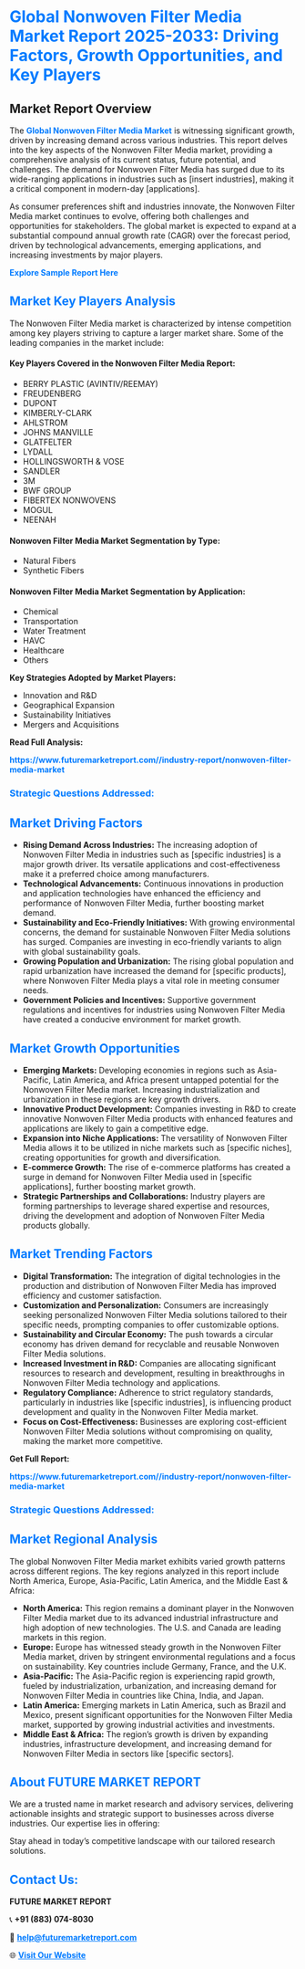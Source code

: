 <h1 style="color: #007BFF;">Global Nonwoven Filter Media Market Report 2025-2033: Driving Factors, Growth Opportunities, and Key Players</h1>

<section id="overview">
<h2>Market Report Overview</h2>
<p>The <a href="https://www.futuremarketreport.com//industry-report/nonwoven-filter-media-market" style="color: #007BFF; text-decoration: none;"><strong>Global Nonwoven Filter Media Market</strong></a> is witnessing significant growth, driven by increasing demand across various industries. This report delves into the key aspects of the Nonwoven Filter Media market, providing a comprehensive analysis of its current status, future potential, and challenges. The demand for Nonwoven Filter Media has surged due to its wide-ranging applications in industries such as [insert industries], making it a critical component in modern-day [applications].</p>
<p>As consumer preferences shift and industries innovate, the Nonwoven Filter Media market continues to evolve, offering both challenges and opportunities for stakeholders. The global market is expected to expand at a substantial compound annual growth rate (CAGR) over the forecast period, driven by technological advancements, emerging applications, and increasing investments by major players.</p>
</section>

<section id="overview">
<p><a href="https://www.futuremarketreport.com//request-sample/reportId=53624" style="color: #007BFF; text-decoration: none;"><strong>Explore Sample Report Here</strong></a></p>
</section>

<section id="key-players">
<h2 style="color: #007BFF;">Market Key Players Analysis</h2>
<p>The Nonwoven Filter Media market is characterized by intense competition among key players striving to capture a larger market share. Some of the leading companies in the market include:</p>
<h4>Key Players Covered in the Nonwoven Filter Media Report:</h4>
<ul><li>BERRY PLASTIC (AVINTIV/REEMAY)</li><li>FREUDENBERG</li><li>DUPONT</li><li>KIMBERLY-CLARK</li><li>AHLSTROM</li><li>JOHNS MANVILLE</li><li>GLATFELTER</li><li>LYDALL</li><li>HOLLINGSWORTH &amp; VOSE</li><li>SANDLER</li><li>3M</li><li>BWF GROUP</li><li>FIBERTEX NONWOVENS</li><li>MOGUL</li><li>NEENAH</li></ul>
<h4>Nonwoven Filter Media Market Segmentation by Type:</h4>
<ul><li>Natural Fibers</li><li>Synthetic Fibers</li></ul>

<h4>Nonwoven Filter Media Market Segmentation by Application:</h4>
<ul><li>Chemical</li><li>Transportation</li><li>Water Treatment</li><li>HAVC</li><li>Healthcare</li><li>Others</li></ul>
<p><strong>Key Strategies Adopted by Market Players:</strong></p>
<ul>
<li>Innovation and R&D</li>
<li>Geographical Expansion</li>
<li>Sustainability Initiatives</li>
<li>Mergers and Acquisitions</li>
</ul>
</section>

<section>
<p><strong>Read Full Analysis: </strong></p><a href="https://www.futuremarketreport.com//industry-report/nonwoven-filter-media-market" style="color: #007BFF; text-decoration: none;"><strong>https://www.futuremarketreport.com//industry-report/nonwoven-filter-media-market</strong></a>
<h3 style="color: #007BFF;">Strategic Questions Addressed:</h3>
</section>

<section id="driving-factors">
<h2 style="color: #007BFF;">Market Driving Factors</h2>
<ul>
<li><strong>Rising Demand Across Industries:</strong> The increasing adoption of Nonwoven Filter Media in industries such as [specific industries] is a major growth driver. Its versatile applications and cost-effectiveness make it a preferred choice among manufacturers.</li>
<li><strong>Technological Advancements:</strong> Continuous innovations in production and application technologies have enhanced the efficiency and performance of Nonwoven Filter Media, further boosting market demand.</li>
<li><strong>Sustainability and Eco-Friendly Initiatives:</strong> With growing environmental concerns, the demand for sustainable Nonwoven Filter Media solutions has surged. Companies are investing in eco-friendly variants to align with global sustainability goals.</li>
<li><strong>Growing Population and Urbanization:</strong> The rising global population and rapid urbanization have increased the demand for [specific products], where Nonwoven Filter Media plays a vital role in meeting consumer needs.</li>
<li><strong>Government Policies and Incentives:</strong> Supportive government regulations and incentives for industries using Nonwoven Filter Media have created a conducive environment for market growth.</li>
</ul>
</section>

<section id="growth-opportunities">
<h2 style="color: #007BFF;">Market Growth Opportunities</h2>
<ul>
<li><strong>Emerging Markets:</strong> Developing economies in regions such as Asia-Pacific, Latin America, and Africa present untapped potential for the Nonwoven Filter Media market. Increasing industrialization and urbanization in these regions are key growth drivers.</li>
<li><strong>Innovative Product Development:</strong> Companies investing in R&D to create innovative Nonwoven Filter Media products with enhanced features and applications are likely to gain a competitive edge.</li>
<li><strong>Expansion into Niche Applications:</strong> The versatility of Nonwoven Filter Media allows it to be utilized in niche markets such as [specific niches], creating opportunities for growth and diversification.</li>
<li><strong>E-commerce Growth:</strong> The rise of e-commerce platforms has created a surge in demand for Nonwoven Filter Media used in [specific applications], further boosting market growth.</li>
<li><strong>Strategic Partnerships and Collaborations:</strong> Industry players are forming partnerships to leverage shared expertise and resources, driving the development and adoption of Nonwoven Filter Media products globally.</li>
</ul>
</section>

<section id="trending-factors">
<h2 style="color: #007BFF;">Market Trending Factors</h2>
<ul>
<li><strong>Digital Transformation:</strong> The integration of digital technologies in the production and distribution of Nonwoven Filter Media has improved efficiency and customer satisfaction.</li>
<li><strong>Customization and Personalization:</strong> Consumers are increasingly seeking personalized Nonwoven Filter Media solutions tailored to their specific needs, prompting companies to offer customizable options.</li>
<li><strong>Sustainability and Circular Economy:</strong> The push towards a circular economy has driven demand for recyclable and reusable Nonwoven Filter Media solutions.</li>
<li><strong>Increased Investment in R&D:</strong> Companies are allocating significant resources to research and development, resulting in breakthroughs in Nonwoven Filter Media technology and applications.</li>
<li><strong>Regulatory Compliance:</strong> Adherence to strict regulatory standards, particularly in industries like [specific industries], is influencing product development and quality in the Nonwoven Filter Media market.</li>
<li><strong>Focus on Cost-Effectiveness:</strong> Businesses are exploring cost-efficient Nonwoven Filter Media solutions without compromising on quality, making the market more competitive.</li>
</ul>
</section>

<section>
<p><strong>Get Full Report: </strong></p><a href="https://www.futuremarketreport.com//industry-report/nonwoven-filter-media-market" style="color: #007BFF; text-decoration: none;"><strong>https://www.futuremarketreport.com//industry-report/nonwoven-filter-media-market</strong></a>
<h3 style="color: #007BFF;">Strategic Questions Addressed:</h3>
</section>


<section id="regional-analysis">
<h2 style="color: #007BFF;">Market Regional Analysis</h2>
<p>The global Nonwoven Filter Media market exhibits varied growth patterns across different regions. The key regions analyzed in this report include North America, Europe, Asia-Pacific, Latin America, and the Middle East & Africa:</p>
<ul>
<li><strong>North America:</strong> This region remains a dominant player in the Nonwoven Filter Media market due to its advanced industrial infrastructure and high adoption of new technologies. The U.S. and Canada are leading markets in this region.</li>
<li><strong>Europe:</strong> Europe has witnessed steady growth in the Nonwoven Filter Media market, driven by stringent environmental regulations and a focus on sustainability. Key countries include Germany, France, and the U.K.</li>
<li><strong>Asia-Pacific:</strong> The Asia-Pacific region is experiencing rapid growth, fueled by industrialization, urbanization, and increasing demand for Nonwoven Filter Media in countries like China, India, and Japan.</li>
<li><strong>Latin America:</strong> Emerging markets in Latin America, such as Brazil and Mexico, present significant opportunities for the Nonwoven Filter Media market, supported by growing industrial activities and investments.</li>
<li><strong>Middle East & Africa:</strong> The region’s growth is driven by expanding industries, infrastructure development, and increasing demand for Nonwoven Filter Media in sectors like [specific sectors].</li>
</ul>
</section>

<footer>
<h2 style="color: #007BFF;">About FUTURE MARKET REPORT</h2>
<p>We are a trusted name in market research and advisory services, delivering actionable insights and strategic support to businesses across diverse industries. Our expertise lies in offering:</p>

<p>Stay ahead in today’s competitive landscape with our tailored research solutions.</p>

<h2 style="color: #007BFF;">Contact Us:</h2>
<p><strong>FUTURE MARKET REPORT</strong></p>
<p>📞 <strong>+91 (883) 074-8030</strong></p>
<p>📧 <strong><a href="mailto:help@futuremarketreport.com" style="color: #007BFF;">help@futuremarketreport.com</a></strong></p>
<p>🌐 <strong><a href="https://www.futuremarketreport.com/" style="color: #007BFF;">Visit Our Website</a></strong></p>
</footer>